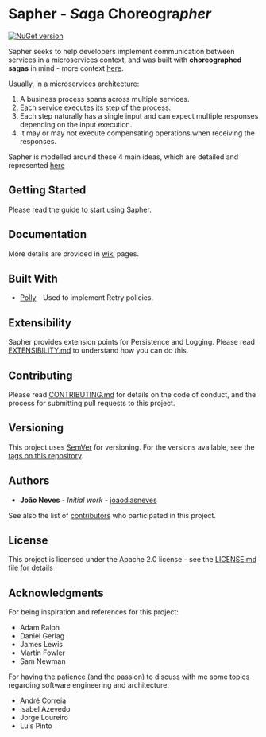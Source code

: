 # Sapher - *Sa*ga Choreogra*pher*
[![NuGet version](https://badge.fury.io/nu/sapher.svg)](https://badge.fury.io/nu/sapher)

Sapher seeks to help developers implement communication between services in a microservices context, and was built with **choreographed sagas** in mind - more context [here](https://github.com/joaodiasneves/sapher/wiki/01.-Context).

Usually, in a microservices architecture:

1. A business process spans across multiple services.
2. Each service executes its step of the process. 
3. Each step naturally has a single input and can expect multiple responses depending on the input execution.
4. It may or may not execute compensating operations when receiving the responses.

Sapher is modelled around these 4 main ideas, which are detailed and represented [here](https://github.com/joaodiasneves/sapher/wiki/02.-Domain-model)

## Getting Started

Please read [the guide](https://github.com/joaodiasneves/sapher/blob/master/docs/USAGE.md) to start using Sapher.

## Documentation

More details are provided in [wiki](https://github.com/joaodiasneves/sapher/wiki) pages.

## Built With
* [Polly](https://github.com/App-vNext/Polly) - Used to implement Retry policies.

## Extensibility

Sapher provides extension points for Persistence and Logging. 
Please read [EXTENSIBILITY.md](https://github.com/joaodiasneves/sapher/blob/master/docs/EXTENSIBILITY.md) to understand how you can do this.

## Contributing
Please read [CONTRIBUTING.md](https://github.com/joaodiasneves/sapher/blob/master/CONTRIBUTING.md) for details on the code of conduct, and the process for submitting pull requests to this project.

## Versioning
This project uses [SemVer](http://semver.org/) for versioning. For the versions available, see the [tags on this repository](https://github.com/joaodiasneves/sapher/tags). 

## Authors
* **João Neves** - *Initial work* - [joaodiasneves](https://github.com/joaodiasneves)

See also the list of [contributors](https://github.com/joaodiasneves/sapher/contributors) who participated in this project.

## License
This project is licensed under the Apache 2.0 license - see the [LICENSE.md](LICENSE.md) file for details

## Acknowledgments
For being inspiration and references for this project:
* Adam Ralph
* Daniel Gerlag
* James Lewis
* Martin Fowler
* Sam Newman

For having the patience (and the passion) to discuss with me some topics regarding software engineering and architecture:
* André Correia
* Isabel Azevedo
* Jorge Loureiro
* Luis Pinto
